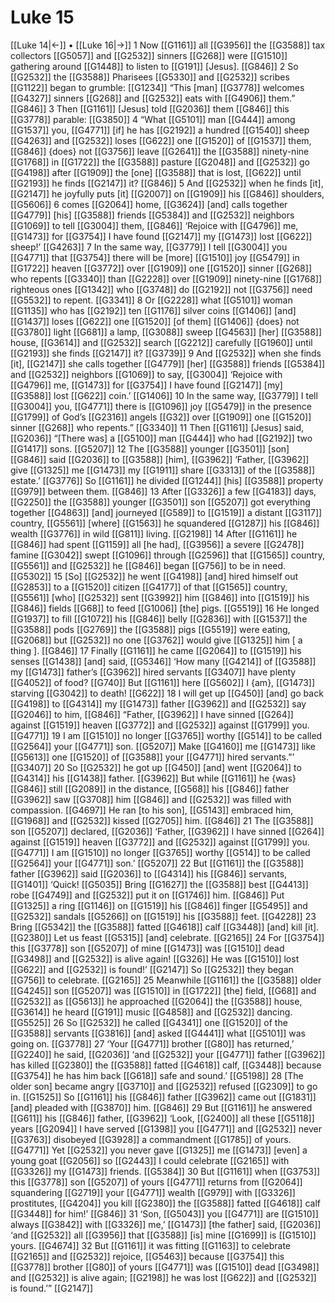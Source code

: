 # Luke 15
[[Luke 14|←]] • [[Luke 16|→]]
1 Now [[G1161]] all [[G3956]] the [[G3588]] tax collectors [[G5057]] and [[G2532]] sinners [[G268]] were [[G1510]] gathering around [[G1448]] to listen to [[G191]] [Jesus]. [[G846]] 
2 So [[G2532]] the [[G3588]] Pharisees [[G5330]] and [[G2532]] scribes [[G1122]] began to grumble: [[G1234]] “This [man] [[G3778]] welcomes [[G4327]] sinners [[G268]] and [[G2532]] eats with [[G4906]] them.” [[G846]] 
3 Then [[G1161]] [Jesus] told [[G2036]] them [[G846]] this [[G3778]] parable: [[G3850]] 
4 “What [[G5101]] man [[G444]] among [[G1537]] you, [[G4771]] [if] he has [[G2192]] a hundred [[G1540]] sheep [[G4263]] and [[G2532]] loses [[G622]] one [[G1520]] of [[G1537]] them, [[G846]] {does} not [[G3756]] leave [[G2641]] the [[G3588]] ninety-nine [[G1768]] in [[G1722]] the [[G3588]] pasture [[G2048]] and [[G2532]] go [[G4198]] after [[G1909]] the [one] [[G3588]] that is lost, [[G622]] until [[G2193]] he finds [[G2147]] it? [[G846]] 
5 And [[G2532]] when he finds [it], [[G2147]] he joyfully puts [it] [[G2007]] on [[G1909]] his [[G846]] shoulders, [[G5606]] 
6 comes [[G2064]] home, [[G3624]] [and] calls together [[G4779]] [his] [[G3588]] friends [[G5384]] and [[G2532]] neighbors [[G1069]] to tell [[G3004]] them, [[G846]] ‘Rejoice with [[G4796]] me, [[G1473]] for [[G3754]] I have found [[G2147]] my [[G1473]] lost [[G622]] sheep!’ [[G4263]] 
7 In the same way, [[G3779]] I tell [[G3004]] you [[G4771]] that [[G3754]] there will be [more] [[G1510]] joy [[G5479]] in [[G1722]] heaven [[G3772]] over [[G1909]] one [[G1520]] sinner [[G268]] who repents [[G3340]] than [[G2228]] over [[G1909]] ninety-nine [[G1768]] righteous ones [[G1342]] who [[G3748]] do [[G2192]] not [[G3756]] need [[G5532]] to repent. [[G3341]] 
8 Or [[G2228]] what [[G5101]] woman [[G1135]] who has [[G2192]] ten [[G1176]] silver coins [[G1406]] [and] [[G1437]] loses [[G622]] one [[G1520]] [of them] [[G1406]] {does} not [[G3780]] light [[G681]] a lamp, [[G3088]] sweep [[G4563]] [her] [[G3588]] house, [[G3614]] and [[G2532]] search [[G2212]] carefully [[G1960]] until [[G2193]] she finds [[G2147]] it? [[G3739]] 
9 And [[G2532]] when she finds [it], [[G2147]] she calls together [[G4779]] [her] [[G3588]] friends [[G5384]] and [[G2532]] neighbors [[G1069]] to say, [[G3004]] ‘Rejoice with [[G4796]] me, [[G1473]] for [[G3754]] I have found [[G2147]] [my] [[G3588]] lost [[G622]] coin.’ [[G1406]] 
10 In the same way, [[G3779]] I tell [[G3004]] you, [[G4771]] there is [[G1096]] joy [[G5479]] in the presence [[G1799]] of God’s [[G2316]] angels [[G32]] over [[G1909]] one [[G1520]] sinner [[G268]] who repents.” [[G3340]] 
11 Then [[G1161]] [Jesus] said, [[G2036]] “[There was] a [[G5100]] man [[G444]] who had [[G2192]] two [[G1417]] sons. [[G5207]] 
12 The [[G3588]] younger [[G3501]] [son] [[G846]] said [[G2036]] to [[G3588]] [him], [[G3962]] ‘Father, [[G3962]] give [[G1325]] me [[G1473]] my [[G1911]] share [[G3313]] of the [[G3588]] estate.’ [[G3776]] So [[G1161]] he divided [[G1244]] [his] [[G3588]] property [[G979]] between them. [[G846]] 
13 After [[G3326]] a few [[G4183]] days, [[G2250]] the [[G3588]] younger [[G3501]] son [[G5207]] got everything together [[G4863]] [and] journeyed [[G589]] to [[G1519]] a distant [[G3117]] country, [[G5561]] [where] [[G1563]] he squandered [[G1287]] his [[G846]] wealth [[G3776]] in wild [[G811]] living. [[G2198]] 
14 After [[G1161]] he [[G846]] had spent [[G1159]] all [he had], [[G3956]] a severe [[G2478]] famine [[G3042]] swept [[G1096]] through [[G2596]] that [[G1565]] country, [[G5561]] and [[G2532]] he [[G846]] began [[G756]] to be in need. [[G5302]] 
15 [So] [[G2532]] he went [[G4198]] [and] hired himself out [[G2853]] to a [[G1520]] citizen [[G4177]] of that [[G1565]] country, [[G5561]] [who] [[G2532]] sent [[G3992]] him [[G846]] into [[G1519]] his [[G846]] fields [[G68]] to feed [[G1006]] [the] pigs. [[G5519]] 
16 He longed [[G1937]] to fill [[G1072]] his [[G846]] belly [[G2836]] with [[G1537]] the [[G3588]] pods [[G2769]] the [[G3588]] pigs [[G5519]] were eating, [[G2068]] but [[G2532]] no one [[G3762]] would give [[G1325]] him [ a thing ]. [[G846]] 
17 Finally [[G1161]] he came [[G2064]] to [[G1519]] his senses [[G1438]] [and] said, [[G5346]] ‘How many [[G4214]] of [[G3588]] my [[G1473]] father’s [[G3962]] hired servants [[G3407]] have plenty [[G4052]] of food? [[G740]] But [[G1161]] here [[G5602]] I {am}, [[G1473]] starving [[G3042]] to death! [[G622]] 
18 I will get up [[G450]] [and] go back [[G4198]] to [[G4314]] my [[G1473]] father [[G3962]] and [[G2532]] say [[G2046]] to him, [[G846]] “Father, [[G3962]] I have sinned [[G264]] against [[G1519]] heaven [[G3772]] and [[G2532]] against [[G1799]] you. [[G4771]] 
19 I am [[G1510]] no longer [[G3765]] worthy [[G514]] to be called [[G2564]] your [[G4771]] son. [[G5207]] Make [[G4160]] me [[G1473]] like [[G5613]] one [[G1520]] of [[G3588]] your [[G4771]] hired servants.”’ [[G3407]] 
20 So [[G2532]] he got up [[G450]] [and] went [[G2064]] to [[G4314]] his [[G1438]] father. [[G3962]] But while [[G1161]] he {was} [[G846]] still [[G2089]] in the distance, [[G568]] his [[G846]] father [[G3962]] saw [[G3708]] him [[G846]] and [[G2532]] was filled with compassion. [[G4697]] He ran [to his son], [[G5143]] embraced him, [[G1968]] and [[G2532]] kissed [[G2705]] him. [[G846]] 
21 The [[G3588]] son [[G5207]] declared, [[G2036]] ‘Father, [[G3962]] I have sinned [[G264]] against [[G1519]] heaven [[G3772]] and [[G2532]] against [[G1799]] you. [[G4771]] I am [[G1510]] no longer [[G3765]] worthy [[G514]] to be called [[G2564]] your [[G4771]] son.’ [[G5207]] 
22 But [[G1161]] the [[G3588]] father [[G3962]] said [[G2036]] to [[G4314]] his [[G846]] servants, [[G1401]] ‘Quick! [[G5035]] Bring [[G1627]] the [[G3588]] best [[G4413]] robe [[G4749]] and [[G2532]] put it on [[G1746]] him. [[G846]] Put [[G1325]] a ring [[G1146]] on [[G1519]] his [[G846]] finger [[G5495]] and [[G2532]] sandals [[G5266]] on [[G1519]] his [[G3588]] feet. [[G4228]] 
23 Bring [[G5342]] the [[G3588]] fatted [[G4618]] calf [[G3448]] [and] kill [it]. [[G2380]] Let us feast [[G5315]] [and] celebrate. [[G2165]] 
24 For [[G3754]] this [[G3778]] son [[G5207]] of mine [[G1473]] was [[G1510]] dead [[G3498]] and [[G2532]] is alive again! [[G326]] He was [[G1510]] lost [[G622]] and [[G2532]] is found!’ [[G2147]] So [[G2532]] they began [[G756]] to celebrate. [[G2165]] 
25 Meanwhile [[G1161]] the [[G3588]] older [[G4245]] son [[G5207]] was [[G1510]] in [[G1722]] [the] field, [[G68]] and [[G2532]] as [[G5613]] he approached [[G2064]] the [[G3588]] house, [[G3614]] he heard [[G191]] music [[G4858]] and [[G2532]] dancing. [[G5525]] 
26 So [[G2532]] he called [[G4341]] one [[G1520]] of the [[G3588]] servants [[G3816]] [and] asked [[G4441]] what [[G5101]] was going on. [[G3778]] 
27 ‘Your [[G4771]] brother [[G80]] has returned,’ [[G2240]] he said, [[G2036]] ‘and [[G2532]] your [[G4771]] father [[G3962]] has killed [[G2380]] the [[G3588]] fatted [[G4618]] calf, [[G3448]] because [[G3754]] he has him back [[G618]] safe and sound.’ [[G5198]] 
28 [The older son] became angry [[G3710]] and [[G2532]] refused [[G2309]] to go in. [[G1525]] So [[G1161]] his [[G846]] father [[G3962]] came out [[G1831]] [and] pleaded with [[G3870]] him. [[G846]] 
29 But [[G1161]] he answered [[G611]] his [[G846]] father, [[G3962]] ‘Look, [[G2400]] all these [[G5118]] years [[G2094]] I have served [[G1398]] you [[G4771]] and [[G2532]] never [[G3763]] disobeyed [[G3928]] a commandment [[G1785]] of yours. [[G4771]] Yet [[G2532]] you never gave [[G1325]] me [[G1473]] [even] a young goat [[G2056]] so [[G2443]] I could celebrate [[G2165]] with [[G3326]] my [[G1473]] friends. [[G5384]] 
30 But [[G1161]] when [[G3753]] this [[G3778]] son [[G5207]] of yours [[G4771]] returns from [[G2064]] squandering [[G2719]] your [[G4771]] wealth [[G979]] with [[G3326]] prostitutes, [[G4204]] you kill [[G2380]] the [[G3588]] fatted [[G4618]] calf [[G3448]] for him!’ [[G846]] 
31 ‘Son, [[G5043]] you [[G4771]] are [[G1510]] always [[G3842]] with [[G3326]] me,’ [[G1473]] [the father] said, [[G2036]] ‘and [[G2532]] all [[G3956]] that [[G3588]] [is] mine [[G1699]] is [[G1510]] yours. [[G4674]] 
32 But [[G1161]] it was fitting [[G1163]] to celebrate [[G2165]] and [[G2532]] rejoice, [[G5463]] because [[G3754]] this [[G3778]] brother [[G80]] of yours [[G4771]] was [[G1510]] dead [[G3498]] and [[G2532]] is alive again; [[G2198]] he was lost [[G622]] and [[G2532]] is found.’” [[G2147]] 
